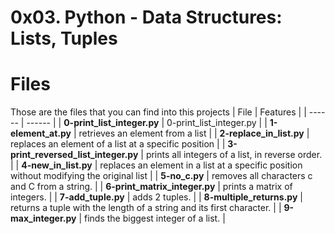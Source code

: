 # 0x03. Python - Data Structures: Lists, Tuples

# Files
Those are the files that you can find into this projects
| File | Features |
| ------ | ------ |
| **0-print_list_integer.py** | 0-print_list_integer.py |
| **1-element_at.py** | retrieves an element from a list |
| **2-replace_in_list.py** | replaces an element of a list at a specific position |
| **3-print_reversed_list_integer.py** | prints all integers of a list, in reverse order. |
| **4-new_in_list.py** | replaces an element in a list at a specific position without modifying the original list |
| **5-no_c.py** | removes all characters c and C from a string. |
| **6-print_matrix_integer.py** | prints a matrix of integers. |
| **7-add_tuple.py** | adds 2 tuples. |
| **8-multiple_returns.py** | returns a tuple with the length of a string and its first character. |
| **9-max_integer.py** | finds the biggest integer of a list. |